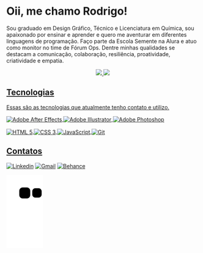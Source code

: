 <h1 align="left">Oii, me chamo Rodrigo!</h1>

Sou graduado em Design Gráfico, Técnico e Licenciatura em Química, sou apaixonado por ensinar e aprender e quero me aventurar em diferentes linguagens de programação. Faço parte da Escola Semente na Alura e atuo como monitor no time de Fórum Ops. Dentre minhas qualidades se destacam a comunicação, colaboração, resiliência, proatividade, criatividade e empatia.

<div align="center">
  <a href="https://github.com/RodrigoHarder">
  <img height="130em" src="https://github-readme-stats.vercel.app/api?username=RodrigoHarder&show_icons=true&theme=cobalt&include_all_commits=true&count_private=true"/>
  <img height="130em" src="https://github-readme-stats.vercel.app/api/top-langs/?username=RodrigoHarder&layout=compact&langs_count=7&theme=cobalt"/>
</div>

<div>
  <h2>Tecnologias</h2>
  <p>Essas são as tecnologias que atualmente tenho contato e utilizo.</p>
  <p>
    <img align="center" alt="Adobe After Effects" src="https://img.shields.io/badge/Adobe%20after%20affects-CF96FD?style=for-the-badge&logo=Adobe%20after%20effects&logoColor=393665">
   <img align="center" alt="Adobe Illustrator" src="https://img.shields.io/badge/Adobe%20Illustrator-FF9A00?style=for-the-badge&logo=adobe%20illustrator&logoColor=white">
    <img align="center" alt="Adobe Photoshop" src="https://img.shields.io/badge/Adobe%20Photoshop-31A8FF?style=for-the-badge&logo=Adobe%20Photoshop&logoColor=black">
  </p>
  <p>
    <img align="center" alt="HTML 5" src="https://img.shields.io/badge/HTML5-E34F26?style=for-the-badge&logo=html5&logoColor=white">
    <img align="center" alt="CSS 3" src="https://img.shields.io/badge/CSS3-1572B6?style=for-the-badge&logo=css3&logoColor=white">
    <img align="center" alt="JavaScript" src="https://img.shields.io/badge/JavaScript-323330?style=for-the-badge&logo=javascript&logoColor=F7DF1E">
    <img align="center" alt="Git" src="https://img.shields.io/badge/GIT-E44C30?style=for-the-badge&logo=git&logoColor=white"> 
  </p>
</div>

## Contatos
<a href="http://www.linkedin.com/in/rodrigo-harder"><img alt="Linkedin" src="https://img.shields.io/badge/LinkedIn-0077B5?style=for-the-badge&logo=linkedin&logoColor=white"></a>
<a href="mailto:rodrigosilvaharder@gmail.com"><img alt="Gmail" src="https://img.shields.io/badge/Gmail-D14836?style=for-the-badge&logo=gmail&logoColor=white"></a>
<a href="http://www.https://www.behance.net/roharder"><img alt="Behance" src="https://img.shields.io/badge/-Behance-blue?style=for-the-badge&logo=behance&logoColor=white"></a>

![Snake animation](https://github.com/RodrigoHarder/RodrigoHarder/blob/output/github-contribution-grid-snake.svg)

